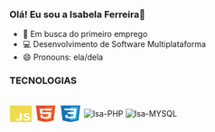 ### Olá! Eu sou a Isabela Ferreira👋

- 🔭 Em busca do primeiro emprego
- 💻 Desenvolvimento de Software Multiplataforma
- 😄 Pronouns: ela/dela

<h3>TECNOLOGIAS</h3>
<div style="display: inline_block"><br>
  <img align="center" alt="Isa-Js" height="30" width="40" src="https://raw.githubusercontent.com/devicons/devicon/master/icons/javascript/javascript-plain.svg">
  <img align="center" alt="Isa-HTML" height="30" width="40" src="https://raw.githubusercontent.com/devicons/devicon/master/icons/html5/html5-original.svg">
  <img align="center" alt="Isa-CSS" height="30" width="40" src="https://raw.githubusercontent.com/devicons/devicon/master/icons/css3/css3-original.svg">
  <img align="center" alt="Isa-PHP" height="30" width="40" src="https://cdn.jsdelivr.net/gh/devicons/devicon/icons/php/php-original.svg">
  <img align="center" alt="Isa-MYSQL" height="30" width="40" src="https://cdn.jsdelivr.net/gh/devicons/devicon/icons/mysql/mysql-original.svg">
</div>
  
